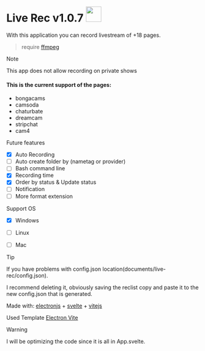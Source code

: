 
# Live Rec v1.0.7 <img src="https://github.com/user-attachments/assets/2978fd6b-6846-4ebb-9eb6-6e2b5386fd10" width="40"/>

With this application you can record livestream of +18 pages. 

> require [ffmpeg](https://github.com/BtbN/FFmpeg-Builds/releases)

> [!NOTE]
> This app does not allow recording on private shows

#### This is the current support of the pages:

* bongacams
* camsoda
* chaturbate
* dreamcam
* stripchat
* cam4

Future features
- [X] Auto Recording
- [ ] Auto create folder by (nametag or provider)
- [ ] Bash command line
- [X] Recording time
- [X] Order by status & Update status
- [ ] Notification
- [ ] More format extension

Support OS
- [x] Windows
- [ ] Linux
- [ ] Mac


> [!TIP]
> If you have problems with config.json location(documents/live-rec/config.json).
> 
> I recommend deleting it, obviously saving the reclist copy and paste it to the new config.json that is generated.


Made with: [electronjs](https://electronjs.org/) + [svelte](https://svelte.dev/) + [vitejs](https://vitejs.dev/)

Used Template [Electron Vite](https://electron-vite.org/)

> [!WARNING]
> I will be optimizing the code since it is all in App.svelte.


